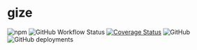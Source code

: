 # gize

![npm](https://img.shields.io/npm/v/gize) ![GitHub Workflow Status](https://img.shields.io/github/workflow/status/elias-ela/gize/Build-Test-Deploy) [![Coverage Status](https://coveralls.io/repos/github/elias-ela/gize/badge.svg?branch=main)](https://coveralls.io/github/elias-ela/gize?branch=main) ![GitHub](https://img.shields.io/github/license/elias-ela/gize) ![GitHub deployments](https://img.shields.io/github/deployments/elias-ela/gize/github-pages)
